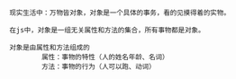 		现实生活中：万物皆对象，对象是一个具体的事务，看的见摸得着的实物。
		
		在js中，对象是一组无关属性和方法的集合，所有事物都是对象。
		
		对象是由属性和方法组成的
				属性：事物的特性（人的姓名年龄、名词）
				方法：事物的行为（人可以跑、动词）